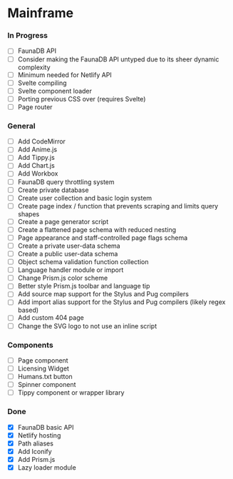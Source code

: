 # Mainframe

### In Progress
- [ ] FaunaDB API
- [ ] Consider making the FaunaDB API untyped due to its sheer dynamic complexity
- [ ] Minimum needed for Netlify API
- [ ] Svelte compiling
- [ ] Svelte component loader
- [ ] Porting previous CSS over (requires Svelte)
- [ ] Page router

### General
- [ ] Add CodeMirror
- [ ] Add Anime.js
- [ ] Add Tippy.js
- [ ] Add Chart.js
- [ ] Add Workbox
- [ ] FaunaDB query throttling system
- [ ] Create private database
- [ ] Create user collection and basic login system
- [ ] Create page index / function that prevents scraping and limits query shapes
- [ ] Create a page generator script
- [ ] Create a flattened page schema with reduced nesting
- [ ] Page appearance and staff-controlled page flags schema
- [ ] Create a private user-data schema
- [ ] Create a public user-data schema
- [ ] Object schema validation function collection
- [ ] Language handler module or import
- [ ] Change Prism.js color scheme
- [ ] Better style Prism.js toolbar and language tip
- [ ] Add source map support for the Stylus and Pug compilers
- [ ] Add import alias support for the Stylus and Pug compilers (likely regex based)
- [ ] Add custom 404 page
- [ ] Change the SVG logo to not use an inline script

### Components
- [ ] Page component
- [ ] Licensing Widget
- [ ] Humans.txt button
- [ ] Spinner component
- [ ] Tippy component or wrapper library

### Done
- [x] FaunaDB basic API
- [x] Netlify hosting
- [x] Path aliases
- [x] Add Iconify
- [x] Add Prism.js
- [x] Lazy loader module
